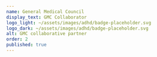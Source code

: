 ```yaml
---
name: General Medical Council
display_text: GMC Collaborator
logo_light: ~/assets/images/adhd/badge-placeholder.svg
logo_dark: ~/assets/images/adhd/badge-placeholder.svg
alt: GMC collaborative partner
order: 2
published: true
---
```

